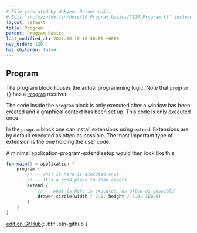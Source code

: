 ```yaml
---
# File generated by dokgen. Do not edit. 
# Edit 'src/main/kotlin/docs/20_Program_basics/C120_Program.kt' instead.
layout: default
title: Program
parent: Program basics
last_modified_at: 2025.10.16 16:50:06 +0000
nav_order: 120
has_children: false
---
```

 
## Program
    
The program block houses the actual programming logic. Note that `program {}` has a 
[`Program`](https://github.com/openrndr/openrndr/blob/v0.4.0-rc.7/openrndr-application/src/commonMain/kotlin/org/openrndr/Program.kt#L63) receiver.

The code inside the `program` block is only executed after a window has 
been created and a graphical context has been set up. This code is only 
executed once.

In the `program` block one can install extensions using `extend`. Extensions 
are by default executed as often as possible. The most important type of
extension is the one holding the user code.

A minimal application-program-extend setup would then look like this: 
 
```kotlin
fun main() = application {
    program {
        // -- what is here is executed once
        // -- It's a good place to load assets
        extend {
            // -- what is here is executed 'as often as possible'
            drawer.circle(width / 2.0, height / 2.0, 100.0)
        }
    }
}
``` 

[edit on GitHub](https://github.com/openrndr/openrndr-guide/blob/main/src/main/kotlin/docs/20_Program_basics/C120_Program.kt){: .btn .btn-github }